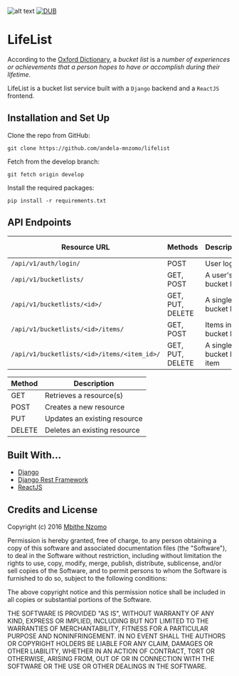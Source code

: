 ![alt text](https://img.shields.io/badge/python-2.7-blue.svg)
[![DUB](https://img.shields.io/dub/l/vibe-d.svg)]()

# LifeList
According to the [Oxford Dictionary](http://www.oxforddictionaries.com/definition/english/bucket-list),
a *bucket list* is a *number of experiences or achievements that a person hopes
to have or accomplish during their lifetime*.

LifeList is a bucket list service built with a `Django` backend and a `ReactJS` frontend.

## Installation and Set Up
Clone the repo from GitHub:
```
git clone https://github.com/andela-mnzomo/lifelist
```

Fetch from the develop branch:
```
git fetch origin develop
```

Install the required packages:
```
pip install -r requirements.txt
```

## API Endpoints

| Resource URL | Methods | Description | Requires Token |
| -------- | ------------- | --------- |--------------- |
|  `/api/v1/auth/login/` | POST | User login | FALSE |
| `/api/v1/bucketlists/` | GET, POST | A user's bucket lists | TRUE |
| `/api/v1/bucketlists/<id>/` | GET, PUT, DELETE | A single bucket list | TRUE |
| `/api/v1/bucketlists/<id>/items/` | GET, POST | Items in a bucket list | TRUE |
| `/api/v1/bucketlists/<id>/items/<item_id>/` | GET, PUT, DELETE| A single bucket list item | TRUE |

| Method | Description |
|------- | ----------- |
| GET | Retrieves a resource(s) |
| POST | Creates a new resource |
| PUT | Updates an existing resource |
| DELETE | Deletes an existing resource |


## Built With...
* [Django](https://www.djangoproject.com/)
* [Django Rest Framework](http://www.django-rest-framework.org/)
* [ReactJS](http://facebook.github.io/react)

## Credits and License

Copyright (c) 2016 [Mbithe Nzomo](https://github.com/andela-mnzomo)

Permission is hereby granted, free of charge, to any person obtaining a copy of this software and associated documentation files (the "Software"), to deal in the Software without restriction, including without limitation the rights to use, copy, modify, merge, publish, distribute, sublicense, and/or sell copies of the Software, and to permit persons to whom the Software is furnished to do so, subject to the following conditions:

The above copyright notice and this permission notice shall be included in all copies or substantial portions of the Software.

THE SOFTWARE IS PROVIDED "AS IS", WITHOUT WARRANTY OF ANY KIND, EXPRESS OR IMPLIED, INCLUDING BUT NOT LIMITED TO THE WARRANTIES OF MERCHANTABILITY, FITNESS FOR A PARTICULAR PURPOSE AND NONINFRINGEMENT. IN NO EVENT SHALL THE AUTHORS OR COPYRIGHT HOLDERS BE LIABLE FOR ANY CLAIM, DAMAGES OR OTHER LIABILITY, WHETHER IN AN ACTION OF CONTRACT, TORT OR OTHERWISE, ARISING FROM, OUT OF OR IN CONNECTION WITH THE SOFTWARE OR THE USE OR OTHER DEALINGS IN THE SOFTWARE.
